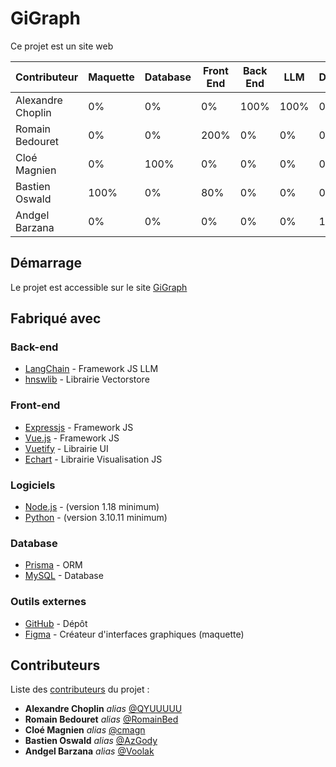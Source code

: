 # GiGraph

Ce projet est un site web

| Contributeur | Maquette | Database | Front End | Back End | LLM | Documentation |
| ----------------- | --------------------- | --------------------- | --------------------- | --------------------- | --------------------- | --------------------- |
| Alexandre Choplin | 0%                    | 0%                    | 0%                    | 100%                  | 100%                  | 0%                    |
| Romain Bedouret   | 0%                    | 0%                    | 200%                  | 0%                    | 0%                    | 0%                    |
| Cloé Magnien      | 0%                    | 100%                  | 0%                    | 0%                    | 0%                    | 0%                    |
| Bastien Oswald    | 100%                  | 0%                    | 80%                   | 0%                    | 0%                    | 0%                    |
| Andgel Barzana    | 0%                    | 0%                    | 0%                    | 0%                    | 0%                    | 100%                  |

## Démarrage

Le projet est accessible sur le site [GiGraph](https://gigraph.fr)

## Fabriqué avec

### Back-end
* [LangChain](https://github.com/hwchase17/langchainjs) - Framework JS LLM
* [hnswlib](https://js.langchain.com/docs/modules/indexes/vector_stores/integrations/hnswlib) - Librairie Vectorstore
### Front-end
* [Expressjs](https://expressjs.com) - Framework JS
* [Vue.js](https://vuejs.org) - Framework JS
* [Vuetify](https://vuetifyjs.com) - Librairie UI
* [Echart](https://echarts.apache.org) - Librairie Visualisation JS
### Logiciels
* [Node.js](https://nodejs.org) - (version 1.18 minimum)
* [Python](https://www.python.org) - (version 3.10.11 minimum)
### Database
* [Prisma](https://www.prisma.io) - ORM
* [MySQL](https://www.mysql.com) - Database
### Outils externes
* [GitHub](https://github.com/Voolak/GiGraph) - Dépôt
* [Figma](https://www.figma.com) - Créateur d'interfaces graphiques (maquette)

## Contributeurs
Liste des [contributeurs](https://github.com/Voolak/GiGraph/contributors) du projet :
* **Alexandre Choplin** _alias_ [@QYUUUUU](https://github.com/QYUUUUU)
* **Romain Bedouret** _alias_ [@RomainBed](https://github.com/RomainBed)
* **Cloé Magnien** _alias_ [@cmagn](https://github.com/cmagn)
* **Bastien Oswald** _alias_ [@AzGody](https://github.com/AzGody)
* **Andgel Barzana** _alias_ [@Voolak](https://github.com/Voolak)
